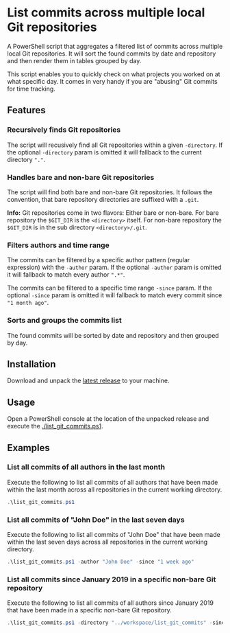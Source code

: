 # List commits across multiple local Git repositories

A PowerShell script that aggregates a filtered list of commits across multiple local Git repositories. It will sort the found commits by date and repository and then render them in tables grouped by day.

This script enables you to quickly check on what projects you worked on at what specific day. It comes in very handy if you are "abusing" Git commits for time tracking.

## Features

### Recursively finds Git repositories

The script will recusively find all Git repositories within a given `-directory`. If the optional `-directory` param is omitted it will fallback to the current directory `"."`.

### Handles bare and non-bare Git repositories

The script will find both bare and non-bare Git repositories. It follows the convention, that bare repository directories are suffixed with a `.git`.

**Info:** Git repositories come in two flavors: Either bare or non-bare. For bare repository the `$GIT_DIR` is the `<directory>` itself. For non-bare repository the `$GIT_DIR` is in the sub directory `<directory>/.git`.

### Filters authors and time range

The commits can be filtered by a specific author pattern (regular expression) with the `-author` param. If the optional `-author` param is omitted it will fallback to match every author `".*"`.

The commits can be filtered to a specific time range `-since` param. If the optional `-since` param is omitted it will fallback to match every commit since `"1 month ago"`.

### Sorts and groups the commits list

The found commits will be sorted by date and repository and then grouped by day.

## Installation
Download and unpack the [latest release](https://github.com/countzero/list_git_commits/releases/latest) to your machine.

## Usage
Open a PowerShell console at the location of the unpacked release and execute the [./list_git_commits.ps1](https://github.com/countzero/list_git_commits/blob/master/list_git_commits.ps1).

## Examples

### List all commits of all authors in the last month
Execute the following to list all commits of all authors that have been made within the last month across all repositories in the current working directory.
```PowerShell
.\list_git_commits.ps1
```

### List all commits of "John Doe" in the last seven days
Execute the following to list all commits of "John Doe" that have been made within the last seven days across all repositories in the current working directory.
```PowerShell
.\list_git_commits.ps1 -author "John Doe" -since "1 week ago"
```

### List all commits since January 2019 in a specific non-bare Git repository
Execute the following to list all commits of all authors since January 2019 that have been made in a specific non-bare Git repository.
```PowerShell
.\list_git_commits.ps1 -directory "../workspace/list_git_commits" -since "2019-01-01"
```
